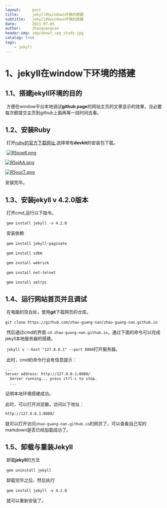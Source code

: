 ```yaml
---
layout:     post
title:      jekyll的windows环境的搭建
subtitle:   jekyll的windows环境的搭建
date:       2021-07-05
author:     zhaoguangnan
header-img: img/about_cpp_study.jpg
catalog: true
tags:
    - jekyll
---
```


# 1、jekyll在window下环境的搭建
## 1.1、搭建jekyll环境的目的

​	方便在window平台本地调试**github page**的网站主页的文章显示的效果，没必要每次都提交主页到github上面再等一段时间去看。

## 1.2、安装Ruby

​	打开[ruby的官方下载网址](https://rubyinstaller.org/downloads/),选择带有**devkit**的安装包下载。

​	[![R5sop6.png](https://z3.ax1x.com/2021/07/05/R5sop6.png)](https://imgtu.com/i/R5sop6)

[![R5sjAA.png](https://z3.ax1x.com/2021/07/05/R5sjAA.png)](https://imgtu.com/i/R5sjAA)

[![R5yucT.png](https://z3.ax1x.com/2021/07/05/R5yucT.png)](https://imgtu.com/i/R5yucT)

安装完毕。

## 1.3、安装jekyll v 4.2.0版本

​	打开cmd,运行以下指令。

​	`gem install jekyll -v 4.2.0`

​	安装依赖

​	`gem install jekyll-paginate`

​	`gem install sdbm`

​	`gem install webrick`

​	`gem install net-telnet`

​	`gem install xmlrpc`

## 1.4、运行网站首页并且调试

​	在电脑的空白处，使用**git**下载网页的仓库。

​	`git clone https://github.com/zhao-guang-nan/zhao-guang-nan.github.io`

​	然后通过cmd的界面 `cd zhao-guang-nan.github.io`，通过下面的命令可以完成jekyll本地服务器的搭建。

​	`jekyll s --host "127.0.0.1" --port 8080`打开服务器。

​	此时，cmd的命令行会有信息提示：

```bash
...
Server address: http://127.0.0.1:8080/
  Server running... press ctrl-c to stop.
  ...
```

证明本地环境搭建成功。

此时，可以打开浏览器，访问以下地址：

```http
http://127.0.0.1:8080/
```

就可以打开访问`zhao-guang-nan.github.io`的网页了，可以查看自己写的markdown是否已经加载成功了。

## 1.5、卸载与重装Jekyll

​	卸载**jekyll**的方法

​	`gem uninstall jekyll`

​	卸载完毕之后，然后执行

​	`gem install jekyll -v 4.2.0`

​	就可以重新安装了。

​	